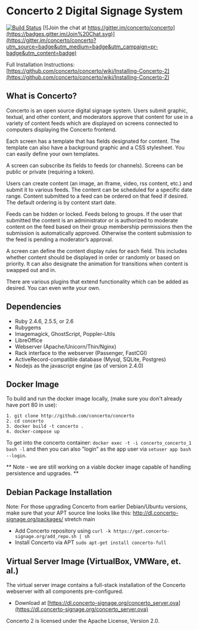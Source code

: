 # Concerto 2 Digital Signage System

 [![Build Status](https://travis-ci.org/concerto/concerto.png?branch=master)](https://travis-ci.org/concerto/concerto) [![Join the chat at https://gitter.im/concerto/concerto](https://badges.gitter.im/Join%20Chat.svg)](https://gitter.im/concerto/concerto?utm_source=badge&utm_medium=badge&utm_campaign=pr-badge&utm_content=badge)

Full Installation Instructions: [https://github.com/concerto/concerto/wiki/Installing-Concerto-2](https://github.com/concerto/concerto/wiki/Installing-Concerto-2)

## What is Concerto?

Concerto is an open source digital signage system. Users submit graphic, textual, and other content, and moderators approve that content for use in a variety of content feeds which are displayed on screens connected to computers displaying the Concerto frontend.

Each screen has a template that has fields designated for content.  The template can also have a background graphic and a CSS stylesheet.  You can easily define your own templates.

A screen can subscribe its fields to feeds (or channels).  Screens can be public or private (requiring a token).

Users can create content (an image, an iframe, video, rss content, etc.) and submit it to various feeds.  The content can be scheduled for a specific date range.  Content submitted to a feed can be ordered on that feed if desired.  The default ordering is by content start date.

Feeds can be hidden or locked.  Feeds belong to groups.  If the user that submitted the content is an administrator or is authorized to moderate content on the feed based on their group membership permissions then the submission is automatically approved.  Otherwise the content submission to the feed is pending a moderator’s approval.

A screen can define the content display rules for each field. This includes whether content should be displayed in order or randomly or based on priority.  It can also designate the animation for transitions when content is swapped out and in.

There are various plugins that extend functionality which can be added as desired.  You can even write your own.

## Dependencies

* Ruby 2.4.6, 2.5.5, or 2.6
* Rubygems
* Imagemagick, GhostScript, Poppler-Utils
* LibreOffice
* Webserver (Apache/Unicorn/Thin/Nginx)
* Rack interface to the webserver (Passenger, FastCGI)
* ActiveRecord-compatible database (Mysql, SQLite, Postgres)
* Nodejs as the javascript engine (as of version 2.4.0)

## Docker Image

To build and run the docker image locally, (make sure you don't already have port 80 in use):

```
1. git clone http://github.com/concerto/concerto
2. cd concerto
3. docker build -t concerto .
4. docker-compose up
```

To get into the concerto container: `docker exec -t -i concerto_concerto_1 bash -l` and then you can also "login" as the app user via `setuser app bash --login`.

** Note - we are still working on a viable docker image capable of handling persistence and upgrades. **

## Debian Package Installation

Note: For those upgrading Concerto from earlier Debian/Ubuntu versions, make sure that your APT source line looks like this: http://dl.concerto-signage.org/packages/ stretch main

* Add Concerto repository using ```curl -k https://get.concerto-signage.org/add_repo.sh | sh```
* Install Concerto via APT ```sudo apt-get install concerto-full```

## Virtual Server Image (VirtualBox, VMWare, et. al.)

The virtual server image contains a full-stack installation of the Concerto webserver with all components pre-configured.

* Download at [https://dl.concerto-signage.org/concerto_server.ova](https://dl.concerto-signage.org/concerto_server.ova)

Concerto 2 is licensed under the Apache License, Version 2.0.
